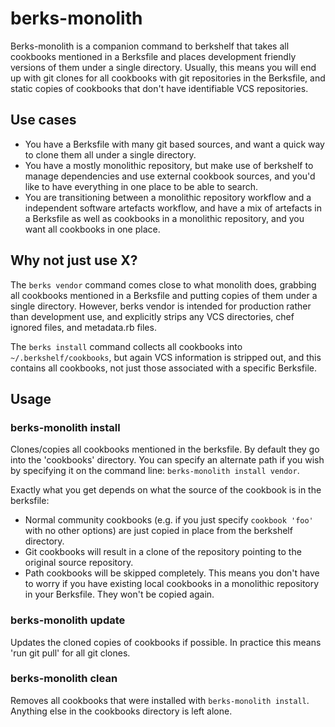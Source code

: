 # berks-monolith

Berks-monolith is a companion command to berkshelf that takes all cookbooks
mentioned in a Berksfile and places development friendly versions of them
under a single directory. Usually, this means you will end up with git clones
for all cookbooks with git repositories in the Berksfile, and static copies of
cookbooks that don't have identifiable VCS repositories.

## Use cases

* You have a Berksfile with many git based sources, and want a quick way to
  clone them all under a single directory.
* You have a mostly monolithic repository, but make use of berkshelf to manage
  dependencies and use external cookbook sources, and you'd like to have
  everything in one place to be able to search.
* You are transitioning between a monolithic repository workflow and a
  independent software artefacts workflow, and have a mix of artefacts in a
  Berksfile as well as cookbooks in a monolithic repository, and you want all
  cookbooks in one place.

## Why not just use X?

The `berks vendor` command comes close to what monolith does, grabbing all
cookbooks mentioned in a Berksfile and putting copies of them under a single
directory. However, berks vendor is intended for production rather than
development use, and explicitly strips any VCS directories, chef ignored
files, and metadata.rb files.

The `berks install` command collects all cookbooks into
`~/.berkshelf/cookbooks`, but again VCS information is stripped out, and this
contains all cookbooks, not just those associated with a specific Berksfile.

## Usage

### berks-monolith install

Clones/copies all cookbooks mentioned in the berksfile. By default they go
into the 'cookbooks' directory. You can specify an alternate path if you wish
by specifying it on the command line: `berks-monolith install vendor`.

Exactly what you get depends on what the source of the cookbook is in the
berksfile:

* Normal community cookbooks (e.g. if you just specify `cookbook 'foo'` with
  no other options) are just copied in place from the berkshelf directory.
* Git cookbooks will result in a clone of the repository pointing to the
  original source repository.
* Path cookbooks will be skipped completely. This means you don't have to
  worry if you have existing local cookbooks in a monolithic repository in
  your Berksfile. They won't be copied again.

### berks-monolith update

Updates the cloned copies of cookbooks if possible. In practice this means
'run git pull' for all git clones.

### berks-monolith clean

Removes all cookbooks that were installed with `berks-monolith install`.
Anything else in the cookbooks directory is left alone.
